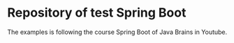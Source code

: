 # Repository of test Spring Boot
The examples is following the course Spring Boot of Java Brains in Youtube.
